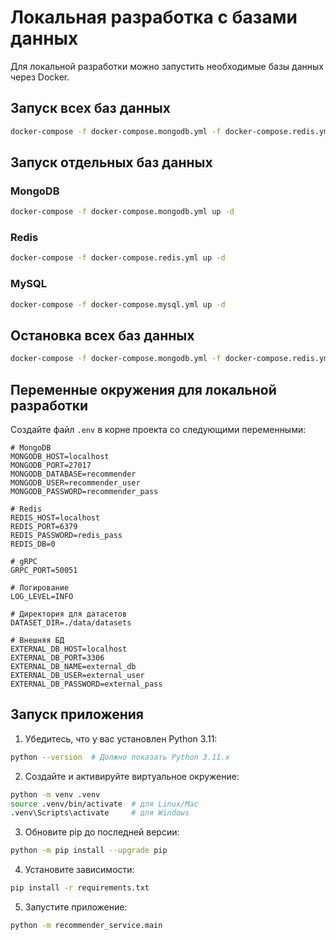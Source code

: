 # Локальная разработка с базами данных

Для локальной разработки можно запустить необходимые базы данных через Docker.

## Запуск всех баз данных

```bash
docker-compose -f docker-compose.mongodb.yml -f docker-compose.redis.yml -f docker-compose.mysql.yml up -d
```

## Запуск отдельных баз данных

### MongoDB
```bash
docker-compose -f docker-compose.mongodb.yml up -d
```

### Redis
```bash
docker-compose -f docker-compose.redis.yml up -d
```

### MySQL
```bash
docker-compose -f docker-compose.mysql.yml up -d
```

## Остановка всех баз данных

```bash
docker-compose -f docker-compose.mongodb.yml -f docker-compose.redis.yml -f docker-compose.mysql.yml down
```

## Переменные окружения для локальной разработки

Создайте файл `.env` в корне проекта со следующими переменными:

```env
# MongoDB
MONGODB_HOST=localhost
MONGODB_PORT=27017
MONGODB_DATABASE=recommender
MONGODB_USER=recommender_user
MONGODB_PASSWORD=recommender_pass

# Redis
REDIS_HOST=localhost
REDIS_PORT=6379
REDIS_PASSWORD=redis_pass
REDIS_DB=0

# gRPC
GRPC_PORT=50051

# Логирование
LOG_LEVEL=INFO

# Директория для датасетов
DATASET_DIR=./data/datasets

# Внешняя БД
EXTERNAL_DB_HOST=localhost
EXTERNAL_DB_PORT=3306
EXTERNAL_DB_NAME=external_db
EXTERNAL_DB_USER=external_user
EXTERNAL_DB_PASSWORD=external_pass
```

## Запуск приложения

1. Убедитесь, что у вас установлен Python 3.11:
```bash
python --version  # Должно показать Python 3.11.x
```

2. Создайте и активируйте виртуальное окружение:
```bash
python -m venv .venv
source .venv/bin/activate  # для Linux/Mac
.venv\Scripts\activate     # для Windows
```

3. Обновите pip до последней версии:
```bash
python -m pip install --upgrade pip
```

4. Установите зависимости:
```bash
pip install -r requirements.txt
```

5. Запустите приложение:
```bash
python -m recommender_service.main
``` 
